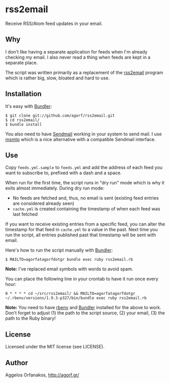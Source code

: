 # rss2email

Receive RSS/Atom feed updates in your email.

## Why

I don't like having a separate application for feeds when I'm already checking
my email. I also never read a thing when feeds are kept in a separate place.

The script was written primarily as a replacement of the [rss2email][] program
which is rather big, slow, bloated and hard to use.

[rss2email]: http://www.allthingsrss.com/rss2email/

## Installation

It's easy with [Bundler][]:

    $ git clone git://github.com/agorf/rss2email.git
    $ cd rss2email/
    $ bundle install

You also need to have [Sendmail][] working in your system to send mail. I use
[msmtp][] which is a nice alternative with a compatible Sendmail interface.

[Bundler]: http://gembundler.com/
[Sendmail]: http://en.wikipedia.org/wiki/Sendmail
[msmtp]: http://msmtp.sourceforge.net/

## Use

Copy `feeds.yml.sample` to `feeds.yml` and add the address of each feed you want
to subscribe to, prefixed with a dash and a space.

When run for the first time, the script runs in "dry run" mode which is why it
exits almost immediately. During dry run mode:

* No feeds are fetched and, thus, no email is sent (existing feed entries are
  considered already seen)
* `cache.yml` is created containing the timestamp of when each feed was last
  fetched

If you want to receive existing entries from a specific feed, you can alter the
timestamp for that feed in `cache.yml` to a value in the past. Next time you run
the script, all entries published past that timestamp will be sent with email.

Here's how to run the script manually with [Bundler][]:

    $ MAILTO=agorfatagorfdotgr bundle exec ruby rss2email.rb

**Note:** I've replaced email symbols with words to avoid spam.

You can place the following line in your crontab to have it run once every hour:

    0 * * * * cd ~/src/rss2email/ && MAILTO=agorfatagorfdotgr ~/.rbenv/versions/1.9.3-p327/bin/bundle exec ruby rss2email.rb

**Note:** You need to have [rbenv][] and [Bundler][] installed for the above to
work. Don't forget to adjust (1) the path to the script source, (2) your email,
(3) the path to the Ruby binary!

[rbenv]: https://github.com/sstephenson/rbenv

## License

Licensed under the MIT license (see LICENSE).

## Author

Aggelos Orfanakos, <http://agorf.gr/>

